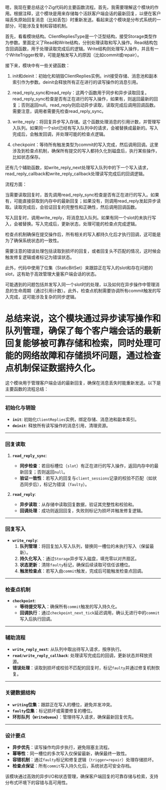 嗯，我现在要总结这个Zig代码的主要函数流程。首先，我需要理解这个模块的作用。根据注释，这个模块是用来存储每个活跃客户端会话的最新回复，以便在客户端丢失原始回复消息（比如丢包）时重新发送。看起来这个模块是分布式系统的一部分，可能涉及复制和容错机制。

首先，看看模块结构。ClientRepliesType是一个泛型结构，接受Storage类型作为参数。里面定义了Read和Write结构，分别处理读取和写入操作。Read结构包含回调函数，用于处理读取完成后的逻辑。Write结构则处理写入操作，并且有一个WriteTrigger枚举，可能是触发写入的原因（比如commit或repair）。

接下来，模块中有一些关键函数：

1. init和deinit：初始化和销毁ClientReplies实例。init接受存储、消息池和副本索引作为参数。deinit会释放所有正在进行的读写操作的消息引用。

2. read_reply_sync和read_reply：这两个函数用于同步和异步读取回复。read_reply_sync检查是否有正在进行的写入操作，如果有，则返回最新的回复；否则返回null。read_reply则启动异步读取，读取完成后调用回调函数。需要注意，调用者需要先检查read_reply_sync。

3. write_reply：将回复异步写入存储。这个函数处理消息的引用计数，并管理写入队列。如果同一个slot已经有写入队列中的请求，会被替换成最新的。写入完成后，会触发回调，并处理可能的检查点逻辑。

4. checkpoint：等待所有触发类型为commit的写入完成，然后调用回调。这里涉及到检查点机制，确保所有提交的写入都持久化到磁盘后，执行某些操作，比如状态保存。

还有几个辅助函数，如write_reply_next处理写入队列中的下一个写入请求，read_reply_callback和write_reply_callback处理读写完成后的回调逻辑。

流程方面：

当需要读取回复时，首先调用read_reply_sync检查是否有正在进行的写入。如果有，可能直接获取到内存中的最新回复；如果没有，则调用read_reply发起异步读取。读取完成后，会验证回复的完整性和正确性，然后调用回调函数。

写入回复时，调用write_reply，将消息加入队列。如果有同一个slot的未执行写入，会被替换。写入完成后，更新状态，处理可能的检查点完成逻辑。

检查点机制确保在提交操作后，所有相关的写入都持久化后才执行回调，这可能是为了确保系统状态的一致性。

需要注意的错误处理包括读取到损坏的回复，或者回复头不匹配的情况，这时候会触发修复逻辑或者标记为错误状态。

此外，代码中使用了位集（StaticBitSet）来跟踪正在写入的slot和存在问题的slot，这有助于高效管理大量客户端会话的状态。

可能遇到的问题包括并发写入同一个slot时的处理，以及如何在异步操作中管理消息的生命周期（通过引用计数）。此外，检查点机制需要协调所有commit触发的写入完成，这可能涉及复杂的同步逻辑。

总结来说，这个模块通过异步读写操作和队列管理，确保了每个客户端会话的最新回复能够被可靠存储和检索，同时处理可能的网络故障和存储损坏问题，通过检查点机制保证数据持久化。
================================================
这个模块用于管理客户端会话的最新回复，确保在消息丢失时能重新发送。以下是主要函数的流程总结：

---

### **初始化与销毁**
- **`init`**: 初始化`ClientReplies`实例，绑定存储、消息池和副本索引。
- **`deinit`**: 释放所有读写操作的消息引用，清理资源。

---

### **回复读取**
1. **`read_reply_sync`**:
   - **同步检查**：若目标槽位（`slot`）有正在进行的写入操作，返回内存中的最新回复；否则返回`null`。
   - **验证一致性**：若写入的回复与`client_sessions`记录的校验不匹配（如状态同步后），标记为错误（`faulty`）。

2. **`read_reply`**:
   - **异步读取**：从存储中读取回复数据，验证其完整性和校验和。
   - **回调处理**：成功则返回回复，失败则标记为损坏并触发修复逻辑。

---

### **回复写入**
- **`write_reply`**:
  1. **队列管理**：将回复加入写入队列，替换同一槽位的未执行写入（保留最新）。
  2. **持久化写入**：通过`Storage`异步写入磁盘，填充零以对齐扇区。
  3. **状态更新**：清除`faulty`标记，确保后续读取可信任该槽位。
  4. **触发检查点**：若写入由`commit`触发，完成后可能触发检查点回调。

---

### **检查点机制**
- **`checkpoint`**:
  - **等待提交写入**：确保所有`commit`触发的写入持久化。
  - **回调执行**：通过`checkpoint_next_tick`延迟调用，确认无进行中的`commit`写入后执行回调。

---

### **辅助流程**
- **`write_reply_next`**: 从队列中取出待写入请求，按序执行。
- **`read/write_reply_callback`**: 处理读写完成后的回调，更新状态并释放资源。
- **错误处理**：读取到损坏或校验不匹配的回复时，标记`faulty`并通过修复机制恢复。

---

### **关键数据结构**
- **`writing`位集**：跟踪正在写入的槽位，避免并发冲突。
- **`faulty`位集**：标记损坏或需要修复的槽位。
- **环形队列（`WriteQueue`）**：管理待写入请求，确保最新回复优先。

---

### **设计要点**
- **异步优先**：读写操作均异步执行，避免阻塞主流程。
- **幂等性**：同一槽位的多次写入仅保留最新，确保最终一致性。
- **容错机制**：通过`faulty`标记和修复逻辑（`trigger=repair`）处理存储损坏。
- **检查点保证**：所有`commit`写入持久化后，系统状态可安全存档。

该模块通过高效的异步I/O和状态管理，确保客户端回复的可靠存储与检索，支持分布式环境下的容错与高可用性。